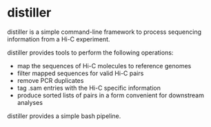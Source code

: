 # distiller

distiller is a simple command-line framework to process sequencing information 
from a Hi-C experiment.

distiller provides tools to perform the following operations:
- map the sequences of Hi-C molecules to reference genomes
- filter mapped sequences for valid Hi-C pairs
- remove PCR duplicates 
- tag .sam entries with the Hi-C specific information
- produce sorted lists of pairs in a form convenient for downstream analyses

distiller provides a simple bash pipeline.

